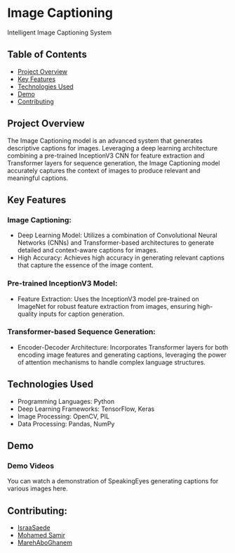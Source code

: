 # Image Captioning
Intelligent Image Captioning System

## Table of Contents
- [Project Overview](ProjectOverview)
- [Key Features](KeyFeatures)
- [Technologies Used](TechnologiesUsed)
- [Demo](Demo)
- [Contributing](Contributing)
  
## Project Overview
The Image Captioning model is an advanced system that generates descriptive captions for images. Leveraging a deep learning architecture combining a pre-trained InceptionV3 CNN for feature extraction and Transformer layers for sequence generation, the Image Captioning model accurately captures the context of images to produce relevant and meaningful captions.

## Key Features
### Image Captioning:
- Deep Learning Model: Utilizes a combination of Convolutional Neural Networks (CNNs) and Transformer-based architectures to generate detailed and context-aware captions for images.
- High Accuracy: Achieves high accuracy in generating relevant captions that capture the essence of the image content.

### Pre-trained InceptionV3 Model:
- Feature Extraction: Uses the InceptionV3 model pre-trained on ImageNet for robust feature extraction from images, ensuring high-quality inputs for caption generation.

### Transformer-based Sequence Generation:
- Encoder-Decoder Architecture: Incorporates Transformer layers for both encoding image features and generating captions, leveraging the power of attention mechanisms to handle complex language structures.

## Technologies Used
- Programming Languages: Python
- Deep Learning Frameworks: TensorFlow, Keras
- Image Processing: OpenCV, PIL
- Data Processing: Pandas, NumPy

## Demo
### Demo Videos
You can watch a demonstration of SpeakingEyes generating captions for various images here.

## Contributing:
- <a href="https://github.com/IsraaSaede" target="_blank">IsraaSaede</a>
- <a href="https://github.com/Mo-Sam-Mo" target="_blank">Mohamed Samir</a>
- <a href="https://github.com/marah-ghanem" target="_blank">MarehAboGhanem</a>
